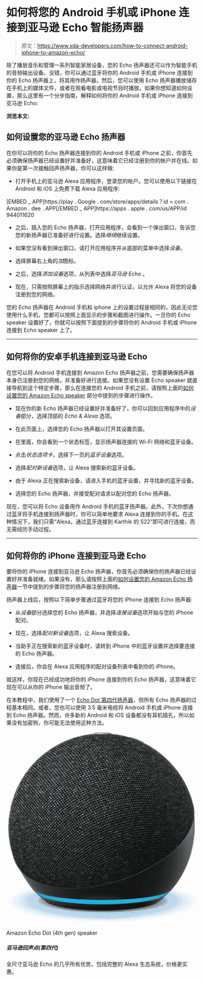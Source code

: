 # 如何将您的 Android 手机或 iPhone 连接到亚马逊 Echo 智能扬声器

> 原文：<https://www.xda-developers.com/how-to-connect-android-iphone-to-amazon-echo/>

除了播放音乐和管理一系列智能家居设备，您的 Echo 扬声器还可以作为智能手机的音频输出设备。没错，你可以通过蓝牙将你的 Android 手机或 iPhone 连接到你的 Echo 扬声器上，将其用作扬声器。然后，您可以使用 Echo 扬声器播放储存在手机上的媒体文件，或者在观看电影或电视节目时播放。如果你想知道如何设置，那么这里有一个分步指南，解释如何将你的 Android 手机或 iPhone 连接到亚马逊 Echo:

**浏览本文:**

## 如何设置您的亚马逊 Echo 扬声器

在你可以将你的 Echo 扬声器连接到你的 Android 手机或 iPhone 之前，你首先必须确保扬声器已经设置好并准备好，这意味着它已经注册到你的帐户并在线。如果你是第一次接触回声扬声器，你可以这样做:

*   打开手机上的亚马逊 Alexa 应用程序，登录您的帐户。您可以使用以下链接在 Android 和 iOS 上免费下载 Alexa 应用程序:

[EMBED _ APP]https://play . Google . com/store/apps/details？id = com . Amazon . dee . APP[/EMBED _ APP]https://apps . apple . com/us/APP/id 944011620

*   之后，插入您的 Echo 扬声器，打开应用程序，会看到一个弹出窗口，告诉您您的新扬声器已准备好进行设置。选择*继续*继续设置。

*   如果您没有看到弹出窗口，请打开应用程序并从底部的菜单中选择*设备*。
*   选择屏幕右上角的*加*图标。
*   之后，选择*添加设备*选项，从列表中选择*亚马逊 Echo* 。
*   现在，只需按照屏幕上的指示选择网络并进行认证，以允许 Alexa 将您的设备注册到您的网络。

您的 Echo 扬声器在 Android 手机和 iphone 上的设置过程是相同的，因此无论您使用什么手机，您都可以按照上面显示的步骤和截图进行操作。一旦你的 Echo speaker 设置好了，你就可以按照下面提到的步骤将你的 Android 手机或 iPhone 连接到 Echo speaker 上了。

* * *

## 如何将你的安卓手机连接到亚马逊 Echo

在您可以将 Android 手机连接到 Amazon Echo 扬声器之前，您需要确保扬声器本身已注册到您的网络，并准备好进行连接。如果您没有设置 Echo speaker 就直接导航到这个特定步骤，那么在连接您的 Android 手机之前，请按照上面的[如何设置您的 Amazon Echo speaker](#howtosetupechospeaker) 部分中提到的步骤进行操作。

*   现在你的新 Echo 扬声器已经设置好并准备好了，你可以回到应用程序中的*设备*部分，选择顶部的 *Echo & Alexa* 选项。
*   在此页面上，选择您的 Echo 扬声器以打开其设置页面。
*   在里面，你会看到一个状态标签，显示扬声器连接的 Wi-Fi 网络和蓝牙设备。
*   点击*状态选项卡*，选择下一页的*蓝牙设备*选项。

*   选择*配对新设备*选项，让 Alexa 搜索新的蓝牙设备。
*   由于 Alexa 正在搜索新设备，请进入手机的蓝牙设置，并寻找新的蓝牙设备。
*   选择您的 Echo 扬声器，并接受配对请求以配对您的 Echo 扬声器。

现在，您可以将 Echo 设备用作 Android 手机的蓝牙扬声器。此外，下次你想通过蓝牙将手机连接到扬声器时，你可以简单地要求 Alexa 连接到你的手机。在这种情况下，我们只需“Alexa，通过蓝牙连接到 Karthik 的 S22”即可进行连接，而无需经历手动过程。

* * *

## 如何将你的 iPhone 连接到亚马逊 Echo

要将你的 iPhone 连接到亚马逊 Echo 扬声器，你首先必须确保你的扬声器已经设置好并准备就绪。如果没有，那么请按照上面的[如何设置您的 Amazon Echo 扬声器](#howtosetupechospeaker)一节中提到的步骤将您的扬声器注册到网络。

扬声器上线后，按照以下简单步骤通过蓝牙将您的 iPhone 连接到 Echo 扬声器:

*   从*设备*部分选择您的 Echo 扬声器，并选择*连接设备*选项开始与您的 iPhone 配对。
*   现在，选择*配对新设备*选项，让 Alexa 搜索设备。

*   当助手正在搜索新的蓝牙设备时，请转到 iPhone 中的蓝牙设置并选择要连接的 Echo 扬声器。
*   连接后，你会在 Alexa 应用程序的配对设备列表中看到你的 iPhone。

就这样，你现在已经成功地将你的 iPhone 连接到你的 Echo 扬声器，这意味着它现在可以从你的 iPhone 输出音频了。

在本教程中，我们使用了一个 [Echo Dot 第四代扬声器](https://www.xda-developers.com/amazon-echo-dot-4th-gen-review/)，但所有 Echo 扬声器的过程基本相同。或者，您也可以使用 3.5 毫米电缆将 Android 手机或 iPhone 连接到 Echo 扬声器。然而，许多新的 Android 和 iOS 设备都没有耳机插孔，所以如果没有加密狗，你可能无法使用这种方法。

 <picture>![Almost all the benefits of the full-sized Amazon Echo complete with Skill support for a more wallet-friendly price.](img/1a755e642f569f24d3eb42e55d5f6f18.png)</picture> 

Amazon Echo Dot (4th gen) speaker

##### 亚马逊回声点(第四代)

全尺寸亚马逊 Echo 的几乎所有优势，包括完整的 Alexa 生态系统，价格更实惠。
